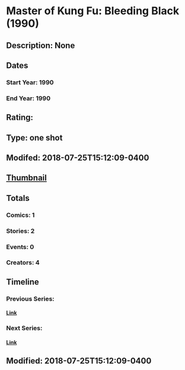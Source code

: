 # Master of Kung Fu: Bleeding Black (1990)
## Description: None
## Dates
### Start Year: 1990
### End Year: 1990
## Rating: 
## Type: one shot
## Modifed: 2018-07-25T15:12:09-0400
## [Thumbnail](http://i.annihil.us/u/prod/marvel/i/mg/b/40/image_not_available.jpg)
## Totals
### Comics: 1
### Stories: 2
### Events: 0
### Creators: 4
## Timeline
### Previous Series: 
#### [Link]()
### Next Series: 
#### [Link]()
## Modified: 2018-07-25T15:12:09-0400